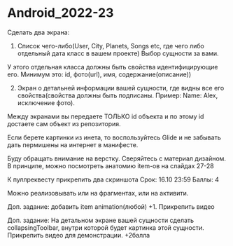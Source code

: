 # Android_2022-23
Cделать два экрана:

1) Список чего-либо(User, City, Planets, Songs etc, где чего либо отдельный дата класс в вашем проекте) Выбор сущности за вами.

У этого отдельная класса должны быть свойства идентифицирующие его. Минимум это: id, фото(url), имя, содержание(описание))

2) Экран о детальней информации вашей сущности, где видны все его свойства(свойства должны быть подписаны. Пример: Name: Alex, исключение фото).

Между экранами вы передаете ТОЛЬКО id объекта и по этому id достаете сам объект из репозитория.

Если берете картинки из инета, то воспользуйтесь Glide и не забывать дать пермишены на интернет в манифесте.

Буду обращать внимание на верстку. Сверяйтесь с материал дизайном. В принципе, можно посмотреть анатомию item-ов на слайдах 27-28

К пуллреквесту прикрепить два скриншота
Срок: 16.10 23:59
Баллы: 4

Можно реализовывать или на фрагментах, или на активити.

Доп. задание: добавить item animation(любой) +1. Прикрепить видео

Доп. задание: На детальном экране вашей сущности сделать collapsingToolbar, внутри которой будет картинка этой сущности. Прикрепить видео для демонстрации. +2балла